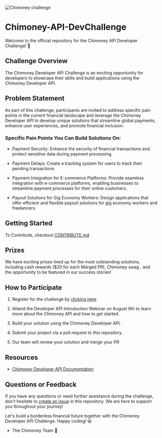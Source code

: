 ![Chimoney challenge](https://github.com/Chimoney/Chimoney-API-DevChallenge/blob/1307b2cd584f8815e754606a9b70dce181aa6a3e/Images/Challenge%20Banner.png)

# Chimoney-API-DevChallenge
Welcome to the official repository for the Chimoney API Developer Challenge! 🚀 

## Challenge Overview

The Chimoney Developer API Challenge is an exciting opportunity for developers to showcase their skills and build applications using the Chimoney Developer API. 

## Problem Statement

As part of this challenge, participants are invited to address specific pain points in the current financial landscape and leverage the Chimoney Developer API to develop unique solutions that streamline global payments, enhance user experiences, and promote financial inclusion.

### Specific Pain Points You Can Build Solutions On:
 - Payment Security: Enhance the security of financial transactions and protect sensitive data during payment processing.
   
 - Payment Delays: Create a tracking system for users to track their pending transactions
   
 - Payment Integration for E-commerce Platforms: Provide seamless integration with e-commerce platforms, enabling businesses to streamline payment processes for their online customers.
   
- Payout Solutions for Gig Economy Workers: Design applications that offer efficient and flexible payout solutions for gig economy workers and freelancers.

## Getting Started

To Contribute, checkout [CONTRIBUTE.md](https://github.com/Chimoney/Chimoney-API-DevChallenge/blob/main/CONTRIBUTING.md)

## Prizes

We have exciting prizes lined up for the most outstanding solutions, including cash rewards ($20 for each Merged PR), Chimoney swag , and the opportunity to be featured in our success stories!

## How to Participate

1. Register for the challenge by [clicking here](https://docs.google.com/forms/d/e/1FAIpQLSdAPHxaSAc8P5td7HGbPpI-yrY5Y_iTuY93Y-F8FZNB49Asjw/viewform).

2. Attend the Developer API Introduction Webinar on August 9th to learn more about the Chimoney API and how to get started.

3. Build your solution using the Chimoney Developer API.

4. Submit your project via a pull request to this repository.

5. Our team will review your solution and merge your PR

## Resources

- [Chimoney Developer API Documentation](https://chimoney.readme.io/reference/introduction)

## Questions or Feedback

If you have any questions or need further assistance during the challenge, don't hesitate to [create an issue](https://github.com/Chimoney/Chimoney-API-DevChallenge/issues) in this repository. We are here to support you throughout your journey!

Let's build a borderless financial future together with the Chimoney Developer API Challenge. Happy coding! 😃

- The Chimoney Team 💌

